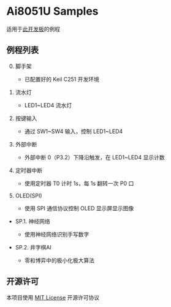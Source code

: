 # Ai8051U Samples

适用于[此开发板](https://oshwhub.com/fangs233/ai8051u-board)的例程

## 例程列表

0. 脚手架
   
   - 已配置好的 Keil C251 开发环境

1. 流水灯
   
   - LED1\~LED4 流水灯

2. 按键输入
   
   - 通过 SW1\~SW4 输入，控制 LED1\~LED4

3. 外部中断
   
   - 外部中断 0（P3.2）下降沿触发，在 LED1\~LED4 显示计数

4. 定时器中断
   
   - 使用定时器 T0 计时 1s，每 1s 翻转一次 P0 口

5. OLED(SPI)

   - 使用 SPI 通信协议控制 OLED 显示屏显示图像

- SP.1. 神经网络
  
   - 使用神经网络识别手写数字

- SP.2. 井字棋AI

   - 零和博弈中的极小化极大算法

## 开源许可

本项目使用 [MIT License](https://choosealicense.com/licenses/mit/) 开源许可协议

